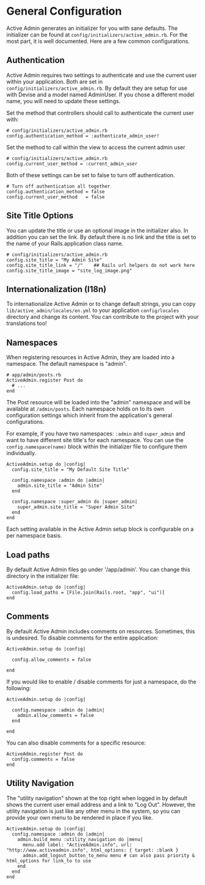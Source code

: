 # General Configuration

Active Admin generates an initializer for you with sane defaults. The
initializer can be found at `config/initializers/active_admin.rb`. For the most
part, it is well documented. Here are a few common configurations.

## Authentication

Active Admin requires two settings to authenticate and use the current user
within your application. Both are set in `config/initializers/active_admin.rb`.
By default they are setup for use with Devise and a model named AdminUser. If
you chose a different model name, you will need to update these settings.

Set the method that controllers should call to authenticate the current user
with:

    # config/initializers/active_admin.rb
    config.authentication_method = :authenticate_admin_user!

Set the method to call within the view to access the current admin user

    # config/initializers/active_admin.rb
    config.current_user_method = :current_admin_user

Both of these settings can be set to false to turn off authentication.

    # Turn off authentication all together
    config.authentication_method = false
    config.current_user_method   = false

## Site Title Options

You can update the title or use an optional image in the initializer also. In addition you can set the link.  By default
there is no link and the title is set to the name of your Rails.application class name.

    # config/initializers/active_admin.rb
    config.site_title = "My Admin Site"
    config.site_title_link = "/"    ## Rails url helpers do not work here
    config.site_title_image = "site_log_image.png"

## Internationalization (I18n)

To internationalize Active Admin or to change default strings, you can copy
`lib/active_admin/locales/en.yml` to your application `config/locales` directory and
change its content. You can contribute to the project with your translations too!

## Namespaces

When registering resources in Active Admin, they are loaded into a namespace.
The default namespace is "admin".

    # app/admin/posts.rb
    ActiveAdmin.register Post do
      # ...
    end

The Post resource will be loaded into the "admin" namespace and will be
available at `/admin/posts`. Each namespace holds on to its own configuration
settings which inherit from the application's general configurations.

For example, if you have two namespaces: `:admin` and `super_admin` and want to
have different site title's for each namespace. You can use the
`config.namespace(name)` block within the initializer file to configure them
individually.

    ActiveAdmin.setup do |config|
      config.site_title = "My Default Site Title"

      config.namespace :admin do |admin|
        admin.site_title = "Admin Site"
      end

      config.namespace :super_admin do |super_admin|
        super_admin.site_title = "Super Admin Site"
      end
    end

Each setting available in the Active Admin setup block is configurable on a per
namespace basis.

## Load paths

By default Active Admin files go under '/app/admin'. You can change this
directory in the initializer file:

    ActiveAdmin.setup do |config|
      config.load_paths = [File.join(Rails.root, "app", "ui")]
    end

## Comments

By default Active Admin includes comments on resources. Sometimes, this is
undesired. To disable comments for the entire application:

    ActiveAdmin.setup do |config|

      config.allow_comments = false

    end

If you would like to enable / disable comments for just a namespace, do the
following:

    ActiveAdmin.setup do |config|

      config.namespace :admin do |admin|
        admin.allow_comments = false
      end

    end

You can also disable comments for a specific resource:

    ActiveAdmin.register Post do
      config.comments = false
    end

## Utility Navigation

The "utility navigation" shown at the top right when logged in by default shows the current user email address and a link to "Log Out".  However, the utility navigation is just like any other menu in the system, so you can provide your own menu to be rendered in place if you like.

    ActiveAdmin.setup do |config|
      config.namespace :admin do |admin|
        admin.build_menu :utility_navigation do |menu|
          menu.add label: "ActiveAdmin.info", url: "http://www.activeadmin.info", html_options: { target: :blank }
          admin.add_logout_button_to_menu menu # can also pass priority & html_options for link_to to use
        end
      end
    end
